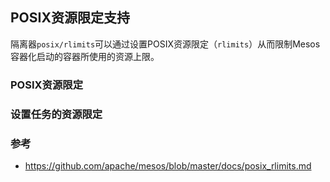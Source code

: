 ## POSIX资源限定支持

隔离器`posix/rlimits`可以通过设置POSIX资源限定（`rlimits`）从而限制Mesos容器化启动的容器所使用的资源上限。

### POSIX资源限定

### 设置任务的资源限定

### 参考

- https://github.com/apache/mesos/blob/master/docs/posix_rlimits.md